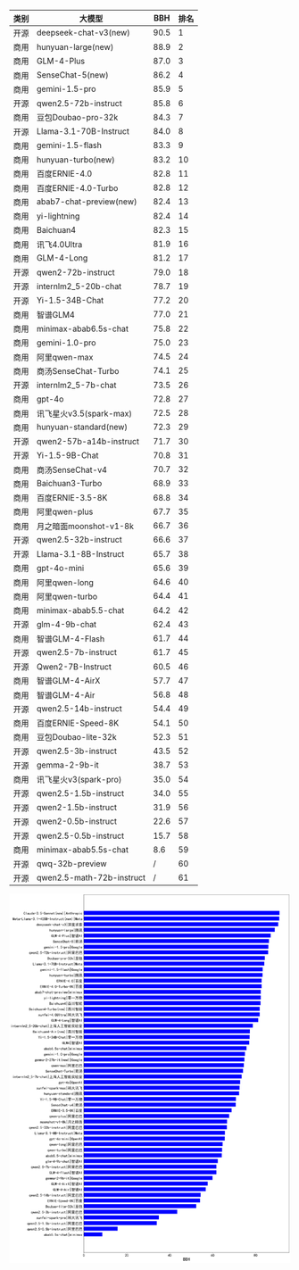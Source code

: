 
| 类别 | 大模型                         | BBH | 排名 |
|-----|------------------------------|---------|----|
|开源|deepseek-chat-v3(new)|90.5|1|
|商用|hunyuan-large(new)|88.9|2|
|商用|GLM-4-Plus|87.0|3|
|商用|SenseChat-5(new)|86.2|4|
|商用|gemini-1.5-pro|85.9|5|
|开源|qwen2.5-72b-instruct|85.8|6|
|商用|豆包Doubao-pro-32k|84.3|7|
|开源|Llama-3.1-70B-Instruct|84.0|8|
|商用|gemini-1.5-flash|83.3|9|
|商用|hunyuan-turbo(new)|83.2|10|
|商用|百度ERNIE-4.0|82.8|11|
|商用|百度ERNIE-4.0-Turbo|82.8|12|
|商用|abab7-chat-preview(new)|82.4|13|
|商用|yi-lightning|82.4|14|
|商用|Baichuan4|82.3|15|
|商用|讯飞4.0Ultra|81.9|16|
|商用|GLM-4-Long|81.2|17|
|开源|qwen2-72b-instruct|79.0|18|
|开源|internlm2_5-20b-chat|78.7|19|
|开源|Yi-1.5-34B-Chat|77.2|20|
|商用|智谱GLM4|77.0|21|
|商用|minimax-abab6.5s-chat|75.8|22|
|商用|gemini-1.0-pro|75.0|23|
|商用|阿里qwen-max|74.5|24|
|商用|商汤SenseChat-Turbo|74.1|25|
|开源|internlm2_5-7b-chat|73.5|26|
|商用|gpt-4o|72.8|27|
|商用|讯飞星火v3.5(spark-max)|72.5|28|
|商用|hunyuan-standard(new)|72.3|29|
|开源|qwen2-57b-a14b-instruct|71.7|30|
|开源|Yi-1.5-9B-Chat|70.8|31|
|商用|商汤SenseChat-v4|70.7|32|
|商用|Baichuan3-Turbo|68.9|33|
|商用|百度ERNIE-3.5-8K|68.8|34|
|商用|阿里qwen-plus|67.7|35|
|商用|月之暗面moonshot-v1-8k|66.7|36|
|开源|qwen2.5-32b-instruct|66.6|37|
|开源|Llama-3.1-8B-Instruct|65.7|38|
|商用|gpt-4o-mini|65.6|39|
|商用|阿里qwen-long|64.6|40|
|商用|阿里qwen-turbo|64.4|41|
|商用|minimax-abab5.5-chat|64.2|42|
|开源|glm-4-9b-chat|62.4|43|
|商用|智谱GLM-4-Flash|61.7|44|
|开源|qwen2.5-7b-instruct|61.7|45|
|开源|Qwen2-7B-Instruct|60.5|46|
|商用|智谱GLM-4-AirX|57.7|47|
|商用|智谱GLM-4-Air|56.8|48|
|开源|qwen2.5-14b-instruct|54.4|49|
|商用|百度ERNIE-Speed-8K|54.1|50|
|商用|豆包Doubao-lite-32k|52.3|51|
|开源|qwen2.5-3b-instruct|43.5|52|
|开源|gemma-2-9b-it|38.7|53|
|商用|讯飞星火v3(spark-pro)|35.0|54|
|开源|qwen2.5-1.5b-instruct|34.0|55|
|开源|qwen2-1.5b-instruct|31.9|56|
|开源|qwen2-0.5b-instruct|22.6|57|
|开源|qwen2.5-0.5b-instruct|15.7|58|
|商用|minimax-abab5.5s-chat|8.6|59|
|开源|qwq-32b-preview|/|60|
|开源|qwen2.5-math-72b-instruct|/|61|


![lin](../pic/bbh.png)
